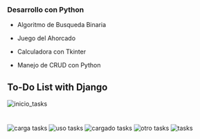 ### Desarrollo con Python

- Algoritmo de Busqueda Binaria

- Juego del Ahorcado

- Calculadora con Tkinter

- Manejo de CRUD con Python

## To-Do List with Django

![inicio_tasks](https://user-images.githubusercontent.com/63586427/144775761-76ea12fc-89b2-4a68-aa9f-f5da9eaa8c84.png)
#
![carga tasks](https://user-images.githubusercontent.com/63586427/144775810-867f8682-b815-4539-9ea5-986030e59f24.png)
![uso tasks](https://user-images.githubusercontent.com/63586427/144775851-a5e72d7a-8e96-4ec5-9f18-0695e5ea7fb7.png)
![cargado tasks](https://user-images.githubusercontent.com/63586427/144775823-6e20d056-2df2-49a7-9f4a-873987446962.png)
![otro tasks](https://user-images.githubusercontent.com/63586427/144775865-d916a63d-29fa-4f2c-8e52-2ab22cff13a7.png)
![tasks](https://user-images.githubusercontent.com/63586427/144775854-4f94697f-fdb9-4a01-9700-da8195567c61.png)


